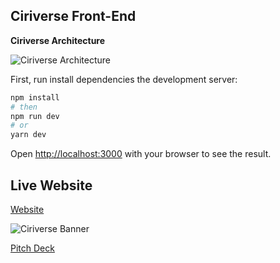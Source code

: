 ## Ciriverse Front-End

**Ciriverse Architecture**

![ Ciriverse Architecture](https://i.ibb.co/WWtG0vj/Ciriverse-Architecture.png)

First, run install dependencies the development server:

```bash
npm install
# then
npm run dev
# or
yarn dev
```

Open [http://localhost:3000](http://localhost:3000) with your browser to see the result.

## Live Website

[Website](https://www.ciriverse.xyz/)

![ Ciriverse Banner](https://i.ibb.co/VNgVKnv/Cover.png)

[Pitch Deck](https://drive.google.com/file/d/18VjEDSS1y-6C11xNri4OFS7yWj61ot1N/view?usp=sharing)
